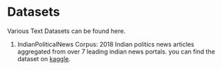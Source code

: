 # Datasets

Various Text Datasets can be found here.



1. IndianPoliticalNews Corpus: 2018 Indian politics news articles aggregated from over 7 leading indian news portals.
you can find the dataset on [kaggle](https://www.kaggle.com/xenomorph/indian-politics-news-2018).

